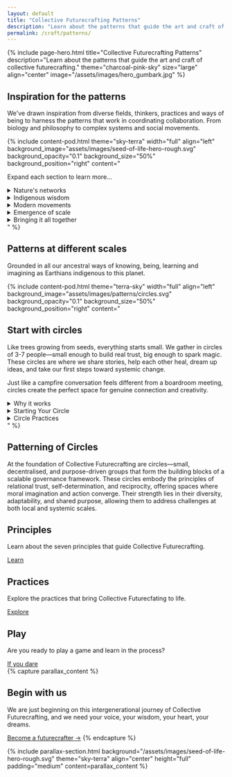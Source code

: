 ```yaml
---
layout: default
title: "Collective Futurecrafting Patterns"
description: "Learn about the patterns that guide the art and craft of collective futurecrafting."
permalink: /craft/patterns/
---
```


{% include page-hero.html
  title="Collective Futurecrafting Patterns"
  description="Learn about the patterns that guide the art and craft of collective futurecrafting."
  theme="charcoal-pink-sky"
  size="large"
  align="center"
  image="/assets/images/hero_gumbark.jpg"
%}

<div class="container">
  <div class="section-heading">
    <h2>Inspiration for the patterns</h2>
    <p>We've drawn inspiration from diverse fields, thinkers, practices and ways of being to harness the patterns that work in coordinating collaboration. From biology and philosophy to complex systems and social movements.</p>
  </div>
  {% include content-pod.html
    theme="sky-terra"
    width="full"
    align="left"
    background_image="assets/images/seed-of-life-hero-rough.svg"
    background_opacity="0.1"
    background_size="50%"
    background_position="right"
    content="
    <p class='quote'>Expand each section to learn more...</p>
    <details class='accordion'>
        <summary class='accordion__trigger'>Nature's networks</summary>
        <div class='accordion__content'>
            <p>In nature, the most resilient systems are not rigid hierarchies but interconnected networks—adaptive, decentralised, and deeply relational. As Merlin Sheldrake demonstrates in <a href='https://www.goodreads.com/book/show/52668915-entangled-life' target='_blank'>Entangled Life</a>, mycelial networks exemplify how interconnected systems can sustain entire ecosystems through nutrient-sharing and mutual support, even in challenging environments.</p>
            <p>Mycelial networks in forests connect trees across vast distances, sharing nutrients and information to sustain the entire ecosystem. Rivers, too, flow through watersheds, linking landscapes in dynamic patterns of movement, rhythm and regeneration. These natural systems thrive not through command and control but through a distributed natural intelligence that responds to both local and systemic needs.</p>
        </div>
    </details>
    <details class='accordion'>
        <summary class='accordion__trigger'>Indigenous wisdom</summary>
        <div class='accordion__content'>
            <p>Indigenous cultures offer profound examples of relational and cyclical forms of governance. <a href='https://www.booktopia.com.au/the-songlines-bruce-chatwin/book/9780099769910.html' target='_blank'>The Songlines</a> of Indigenous Australians, as described by Bruce Chatwin and expanded on by Tyson Yunkaporta in <a href='https://www.booktopia.com.au/sand-talk-tyson-yunkaporta/book/9780062975621.html' target='_blank'>Sand Talk</a>, are not merely maps of place but social systems for living in balance with the land, community, and the sacred.</p>
            <p>Decision-making in these traditions often occurs in circles, where voices are honoured equally, and consensus emerges through dialogue and shared understanding. These governance patterns—built on relational trust, reciprocity, and deep knowledge of place—have sustained resilience over many millennia.</p>
            <p>Indigenous wisdom also offers insights into the importance of intergenerational stewardship, where decisions are made with the seventh generation in mind. This long-term perspective ensures that actions today honour the past and protect the future.</p>
        </div>
    </details>
    <details class='accordion'>
        <summary class='accordion__trigger'>Modern movements</summary>
        <div class='accordion__content'>
            <p>In more recent contexts, patterns of close-knit collaboration have proven similarly effective. Mark Engler and Paul Engler, in <a href='https://www.booktopia.com.au/this-is-an-uprising-mark-engler/book/9781568585703.html' target='_blank'>This Is an Uprising</a>, show how decentralised organizing circles have powered social movements. General Stanley McChrystal's <a href='https://www.booktopia.com.au/team-of-teams-general-stanley-mcchrystal/book/9780241250839.html' target='_blank'>Team of Teams</a> reveals how autonomous, connected units excel in complex environments.</p>
            <p>Whether in revolutions, social movements, or military contexts, small, purpose-driven groups consistently drive systemic change. These patterns show that relational trust and decentralisation aren't just nice-to-haves—they're essential for resilience in turbulent times.</p>
        </div>
    </details>
    <details class='accordion'>
        <summary class='accordion__trigger'>Emergence of scale</summary>
        <div class='accordion__content'>
            <p>The real magic happens when these patterns scale without losing their soul. Nicholas Christakis and James Fowler's <a href='https://www.booktopia.com.au/connected-nicholas-a-christakis/book/9780316036146.html' target='_blank'>Connected</a> shows how social networks amplify collective outcomes through strong relationships. Brian Walker and David Salt's <a href='https://www.booktopia.com.au/resilience-thinking-brian-walker/book/9781597260930.html' target='_blank'>Resilience Thinking</a> confirms that decentralised systems with good feedback loops handle shocks better.</p>
            <p>This mirrors Elinor Ostrom's insights in <a href='https://www.booktopia.com.au/governing-the-commons-the-evolution-of-institutions-for-collective-action-elinor-ostrom/book/9781107569782.html' target='_blank'>Governing the Commons</a> about how multiple decision-making centers can effectively manage shared resources. Then we can also look to the work of <a href='https://www.researchgate.net/publication/376087466_Polycentric_self-governance_and_Indigenous_knowledge' target='_blank'>Anne Poelina, Shann Turnbull and Natalie Stoinboff</a> which shows how diverse voices and local networks can create adaptive governance.</p>
        </div>
    </details>
    <details class='accordion'>
        <summary class='accordion__trigger'>Bringing it all together</summary>
        <div class='accordion__content'>
            <p>Collective Futurecrafting weaves these insights into a living framework. At its heart is the circle—an ancient, universal pattern of collaboration where trust flourishes and decisions emerge naturally. These circles form the foundation of fractal collaboration, scaling from intimate Futurecrafting Circles to bioregional CLANs to global Rhiozomes.</p>
            <p>We're not building rigid hierarchies here. Instead, we're growing self-organizing systems rooted in trust and autonomy, resilient to shocks and ready to adapt. It's about creating a framework that helps us coordinate action, share resources, and craft flourishing futures together—all while staying true to these time-tested patterns of collaboration.</p>
            <p>As we experiment with these patterns, we invite you to join us in exploring how they can guide our collective futurecrafting. Together, we can weave a tapestry of collaboration that honours the wisdom of the past, the needs of the present, and the possibilities of the future.</p>
        </div>
    </details>"
%}
</div>
<div class="container">
  <div class="section-heading">
    <h2>Patterns at different scales</h2>
    <p>Grounded in all our ancestral ways of knowing, being, learning and imagining as Earthians indigenous to this planet.</p>
  </div>
  {% include content-pod.html
  theme="terra-sky"
  width="full"
  align="left"
  background_image="assets/images/patterns/circles.svg"
  background_opacity="0.1"
  background_size="50%"
  background_position="right"
  content="
  <h2>Start with circles</h2>
  <p>Like trees growing from seeds, everything starts small. We gather in circles of 3-7 people—small enough to build real trust, big enough to spark magic. These circles are where we share stories, help each other heal, dream up ideas, and take our first steps toward systemic change.</p>
  <p>Just like a campfire conversation feels different from a boardroom meeting, circles create the perfect space for genuine connection and creativity.</p>
  <details class='accordion'>
    <summary class='accordion__trigger'>Why it works</summary>
    <div class='accordion__content'>
      <p>Circles create natural containers for trust and authentic sharing. Throughout history, from Indigenous councils to modern peer groups, circles have proven their effectiveness at fostering deep connection and collective wisdom.</p>
      <p>In a circle, there is no head of the table. Everyone can see each other. This simple geometry creates equality and encourages full participation in ways that hierarchical structures cannot match.</p>
    </div>
  </details>

  <details class='accordion'>
    <summary class='accordion__trigger'>Starting Your Circle</summary>
    <div class='accordion__content'>
      <p>Begin with 3-7 people who share a common interest or concern. This size is large enough for diversity of perspective but small enough for everyone to be heard.</p>
      <p>Meet regularly to build trust and momentum. Use storytelling to deepen connections. Make decisions through consensus rather than hierarchy. Remember, the goal is to create a space where everyone feels safe to share, dream, and act together.</p>
    </div>
  </details>

  <details class='accordion'>
    <summary class='accordion__trigger'>Circle Practices</summary>
    <div class='accordion__content'>
      <p>Successful circles often incorporate practices like:</p>
      <ul>
        <li>Opening and closing rituals that mark the space as special</li>
        <li>Check-ins that allow everyone to arrive fully</li>
        <li>Shared agreements about how to be together</li>
        <li>Regular reflection on what's working and what needs adjustment</li>
      </ul>
    </div>
  </details>"
%}
</div>
<div class="container">
  <div class="section-heading">
    <h2>Patterning of Circles</h2>
    <p>At the foundation of Collective Futurecrafting are circles—small, decentralised, and purpose-driven groups that form the building blocks of a scalable governance framework. These circles embody the principles of relational trust, self-determination, and reciprocity, offering spaces where moral imagination and action converge. Their strength lies in their diversity, adaptability, and shared purpose, allowing them to address challenges at both local and systemic scales.</p>
  </div>
</div>
<!-- Card Content Grid -->
  <section class="content-grid">
    <div class="container">
      <div class="grid">
        <!-- Principles -->
        <div class="card card--terracotta">
          <h2>Principles</h2>
          <p>Learn about the seven principles that guide Collective Futurecrafting.</p>
          <a href="{{ '/craft/principles' | relative_url }}" class="button button--primary">Learn</a>
        </div>
        <!-- Practices -->
        <div class="card card--sun-gold">
          <h2>Practices</h2>
          <p>Explore the practices that bring Collective Futurecfating to life. </p>
          <a href="{{ '/craft/practices' | relative_url }}" class="button button--primary">Explore</a>
        </div>
        <!-- Play -->
        <div class="card card--sky-blue">
          <h2>Play</h2>
          <p>Are you ready to play a game and learn in the process?</p>
          <a href="{{ '/craft/play' | relative_url }}" class="button button--primary">If you dare</a>
        </div>
      </div>
    </div>
  </section>
{% capture parallax_content %}
<h2>Begin with us</h2>
<p>
  We are just beginning on this intergenerational journey of Collective Futurecrafting, and we need your voice, your wisdom, your heart, your dreams.
</p>
<a href="#" class='button button--primary'>Become a futurecrafter →</a>
{% endcapture %}

{% include parallax-section.html
  background="/assets/images/seed-of-life-hero-rough.svg"
  theme="sky-terra"
  align="center"
  height="full"
  padding="medium"
  content=parallax_content
%}